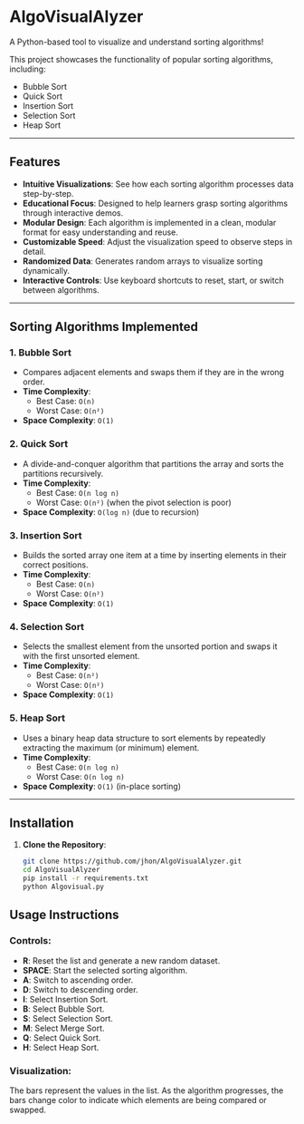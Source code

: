 # AlgoVisualAlyzer

A Python-based tool to visualize and understand sorting algorithms!

This project showcases the functionality of popular sorting algorithms, including:

- Bubble Sort  
- Quick Sort  
- Insertion Sort  
- Selection Sort  
- Heap Sort  



---

## Features

- **Intuitive Visualizations**: See how each sorting algorithm processes data step-by-step.
- **Educational Focus**: Designed to help learners grasp sorting algorithms through interactive demos.
- **Modular Design**: Each algorithm is implemented in a clean, modular format for easy understanding and reuse.
- **Customizable Speed**: Adjust the visualization speed to observe steps in detail.
- **Randomized Data**: Generates random arrays to visualize sorting dynamically.
- **Interactive Controls**: Use keyboard shortcuts to reset, start, or switch between algorithms.

---

## Sorting Algorithms Implemented

### 1. **Bubble Sort**
   - Compares adjacent elements and swaps them if they are in the wrong order.
   - **Time Complexity**:
     - Best Case: `O(n)`  
     - Worst Case: `O(n²)`
   - **Space Complexity**: `O(1)`

### 2. **Quick Sort**
   - A divide-and-conquer algorithm that partitions the array and sorts the partitions recursively.
   - **Time Complexity**:
     - Best Case: `O(n log n)`  
     - Worst Case: `O(n²)` (when the pivot selection is poor)
   - **Space Complexity**: `O(log n)` (due to recursion)

### 3. **Insertion Sort**
   - Builds the sorted array one item at a time by inserting elements in their correct positions.
   - **Time Complexity**:
     - Best Case: `O(n)`  
     - Worst Case: `O(n²)`
   - **Space Complexity**: `O(1)`

### 4. **Selection Sort**
   - Selects the smallest element from the unsorted portion and swaps it with the first unsorted element.
   - **Time Complexity**:
     - Best Case: `O(n²)`  
     - Worst Case: `O(n²)`
   - **Space Complexity**: `O(1)`

### 5. **Heap Sort**
   - Uses a binary heap data structure to sort elements by repeatedly extracting the maximum (or minimum) element.
   - **Time Complexity**:
     - Best Case: `O(n log n)`  
     - Worst Case: `O(n log n)`
   - **Space Complexity**: `O(1)` (in-place sorting)

---

## Installation

1. **Clone the Repository**:
   ```bash
   git clone https://github.com/jhon/AlgoVisualAlyzer.git
   cd AlgoVisualAlyzer
   pip install -r requirements.txt
   python Algovisual.py
   ```

## Usage Instructions

### Controls:
- **R**: Reset the list and generate a new random dataset.
- **SPACE**: Start the selected sorting algorithm.
- **A**: Switch to ascending order.
- **D**: Switch to descending order.
- **I**: Select Insertion Sort.
- **B**: Select Bubble Sort.
- **S**: Select Selection Sort.
- **M**: Select Merge Sort.
- **Q**: Select Quick Sort.
- **H**: Select Heap Sort.

### Visualization:
The bars represent the values in the list. As the algorithm progresses, the bars change color to indicate which elements are being compared or swapped.
